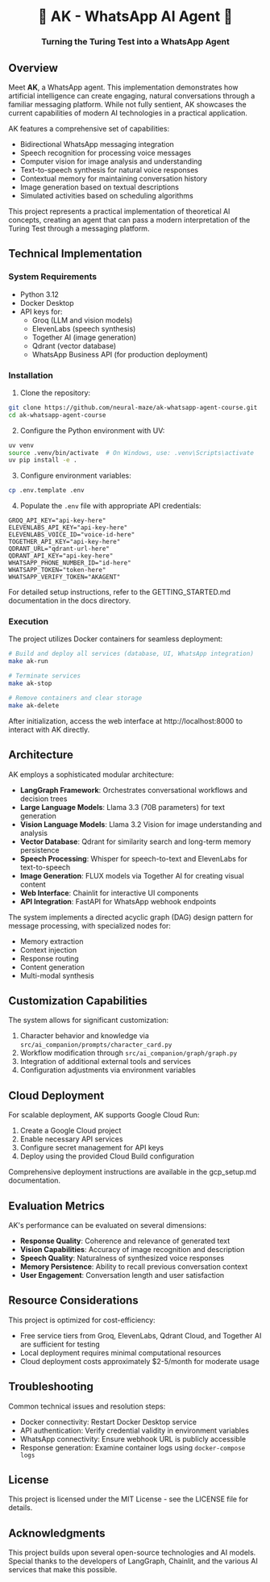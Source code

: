 <p align="center">
    <h1 align="center">📱 AK - WhatsApp AI Agent 📱</h1>
    <h3 align="center">Turning the Turing Test into a WhatsApp Agent</h3>
</p>

## Overview

Meet **AK**, a WhatsApp agent. This implementation demonstrates how artificial intelligence can create engaging, natural conversations through a familiar messaging platform. While not fully sentient, AK showcases the current capabilities of modern AI technologies in a practical application.

AK features a comprehensive set of capabilities:

* Bidirectional WhatsApp messaging integration
* Speech recognition for processing voice messages
* Computer vision for image analysis and understanding
* Text-to-speech synthesis for natural voice responses
* Contextual memory for maintaining conversation history
* Image generation based on textual descriptions
* Simulated activities based on scheduling algorithms

This project represents a practical implementation of theoretical AI concepts, creating an agent that can pass a modern interpretation of the Turing Test through a messaging platform.

## Technical Implementation

### System Requirements

- Python 3.12
- Docker Desktop
- API keys for:
  - Groq (LLM and vision models)
  - ElevenLabs (speech synthesis)
  - Together AI (image generation)
  - Qdrant (vector database)
  - WhatsApp Business API (for production deployment)

### Installation

1. Clone the repository:
```bash
git clone https://github.com/neural-maze/ak-whatsapp-agent-course.git
cd ak-whatsapp-agent-course
```

2. Configure the Python environment with UV:
```bash
uv venv
source .venv/bin/activate  # On Windows, use: .venv\Scripts\activate
uv pip install -e .
```

3. Configure environment variables:
```bash
cp .env.template .env
```

4. Populate the `.env` file with appropriate API credentials:
```
GROQ_API_KEY="api-key-here"
ELEVENLABS_API_KEY="api-key-here"
ELEVENLABS_VOICE_ID="voice-id-here"
TOGETHER_API_KEY="api-key-here"
QDRANT_URL="qdrant-url-here"
QDRANT_API_KEY="api-key-here"
WHATSAPP_PHONE_NUMBER_ID="id-here"
WHATSAPP_TOKEN="token-here"
WHATSAPP_VERIFY_TOKEN="AKAGENT"
```

For detailed setup instructions, refer to the GETTING_STARTED.md documentation in the docs directory.

### Execution

The project utilizes Docker containers for seamless deployment:

```bash
# Build and deploy all services (database, UI, WhatsApp integration)
make ak-run

# Terminate services
make ak-stop

# Remove containers and clear storage
make ak-delete
```

After initialization, access the web interface at http://localhost:8000 to interact with AK directly.

## Architecture

AK employs a sophisticated modular architecture:

- **LangGraph Framework**: Orchestrates conversational workflows and decision trees
- **Large Language Models**: Llama 3.3 (70B parameters) for text generation
- **Vision Language Models**: Llama 3.2 Vision for image understanding and analysis
- **Vector Database**: Qdrant for similarity search and long-term memory persistence
- **Speech Processing**: Whisper for speech-to-text and ElevenLabs for text-to-speech
- **Image Generation**: FLUX models via Together AI for creating visual content
- **Web Interface**: Chainlit for interactive UI components
- **API Integration**: FastAPI for WhatsApp webhook endpoints

The system implements a directed acyclic graph (DAG) design pattern for message processing, with specialized nodes for:
- Memory extraction
- Context injection
- Response routing
- Content generation
- Multi-modal synthesis

## Customization Capabilities

The system allows for significant customization:

1. Character behavior and knowledge via `src/ai_companion/prompts/character_card.py`
2. Workflow modification through `src/ai_companion/graph/graph.py`
3. Integration of additional external tools and services
4. Configuration adjustments via environment variables

## Cloud Deployment

For scalable deployment, AK supports Google Cloud Run:

1. Create a Google Cloud project
2. Enable necessary API services
3. Configure secret management for API keys
4. Deploy using the provided Cloud Build configuration

Comprehensive deployment instructions are available in the gcp_setup.md documentation.

## Evaluation Metrics

AK's performance can be evaluated on several dimensions:

- **Response Quality**: Coherence and relevance of generated text
- **Vision Capabilities**: Accuracy of image recognition and description
- **Speech Quality**: Naturalness of synthesized voice responses
- **Memory Persistence**: Ability to recall previous conversation context
- **User Engagement**: Conversation length and user satisfaction

## Resource Considerations

This project is optimized for cost-efficiency:

- Free service tiers from Groq, ElevenLabs, Qdrant Cloud, and Together AI are sufficient for testing
- Local deployment requires minimal computational resources
- Cloud deployment costs approximately $2-5/month for moderate usage

## Troubleshooting

Common technical issues and resolution steps:

- Docker connectivity: Restart Docker Desktop service
- API authentication: Verify credential validity in environment variables
- WhatsApp connectivity: Ensure webhook URL is publicly accessible
- Response generation: Examine container logs using `docker-compose logs`

## License

This project is licensed under the MIT License - see the LICENSE file for details.

## Acknowledgments

This project builds upon several open-source technologies and AI models. Special thanks to the developers of LangGraph, Chainlit, and the various AI services that make this possible.
